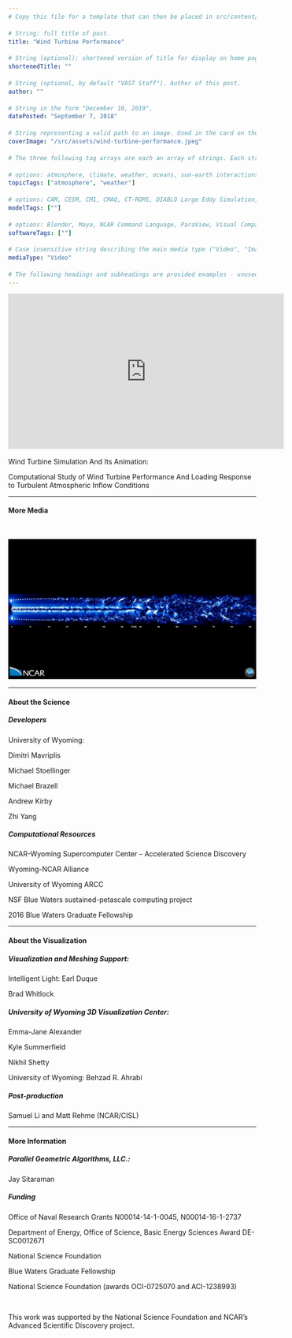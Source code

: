```yaml
---
# Copy this file for a template that can then be placed in src/content/visualizations. The name of this file will be used as the URL for the post.

# String: full title of post.
title: "Wind Turbine Performance"

# String (optional): shortened version of title for display on home page in card.
shortenedTitle: ""

# String (optional, by default "VAST Staff"). Author of this post.
author: ""

# String in the form "December 10, 2019".
datePosted: "September 7, 2018" 

# String representing a valid path to an image. Used in the card on the main page. Likely to be in the form "/src/assets/..." for images located in src/assets.
coverImage: "/src/assets/wind-turbine-performance.jpeg"

# The three following tag arrays are each an array of strings. Each string (case insensitive) represents a filter from the front page. Tags that do not correspond to a current filter will be ignored for filtering.

# options: atmosphere, climate, weather, oceans, sun-earth interactions, fire dynamics, solid earth, recent publications, experimental technologies
topicTags: ["atmosphere", "weather"]

# options: CAM, CESM, CM1, CMAQ, CT-ROMS, DIABLO Large Eddy Simulation, HRRR, HWRF, MPAS, SIMA, WACCM, WRF
modelTags: [""]

# options: Blender, Maya, NCAR Command Language, ParaView, Visual Comparator, VAPOR
softwareTags: [""]

# Case insensitive string describing the main media type ("Video", "Image", "App", etc). This is displayed in the post heading as a small tag above the title.
mediaType: "Video"

# The following headings and subheadings are provided examples - unused ones can be deleted. All Markdown content below will be rendered in the frontend.
---
```


<iframe width="560" height="315" src="https://www.youtube.com/embed/NHNL5JRQnHQ?si=XwlvJT_LrmPV2mrv" title="YouTube video player" frameborder="0" allow="accelerometer; autoplay; clipboard-write; encrypted-media; gyroscope; picture-in-picture; web-share" referrerpolicy="strict-origin-when-cross-origin" allowfullscreen></iframe>

Wind Turbine Simulation And Its Animation:

Computational Study of Wind Turbine Performance And Loading Response to Turbulent Atmospheric Inflow Conditions

___

#### More Media

<br /> 

![Wind Turbine Performance](../../assets/wind-turbine-performance.jpeg)

___

#### About the Science

##### Developers

University of Wyoming:

Dimitri Mavriplis

Michael Stoellinger

Michael Brazell

Andrew Kirby

Zhi Yang

##### Computational Resources

NCAR-Wyoming Supercomputer Center – Accelerated Science Discovery

Wyoming-NCAR Alliance

University of Wyoming ARCC

NSF Blue Waters sustained-petascale computing project

2016 Blue Waters Graduate Fellowship

___

#### About the Visualization

##### Visualization and Meshing Support:

Intelligent Light: Earl Duque

Brad Whitlock

##### University of Wyoming 3D Visualization Center:

Emma-Jane Alexander

Kyle Summerfield

Nikhil Shetty

University of Wyoming:
Behzad R. Ahrabi

##### Post-production

Samuel Li and Matt Rehme (NCAR/CISL)

___

#### More Information

##### Parallel Geometric Algorithms, LLC.:

Jay Sitaraman

##### Funding

Office of Naval Research Grants N00014-14-1-0045, N00014-16-1-2737

Department of Energy, Office of Science, Basic Energy Sciences Award DE-SC0012671

National Science Foundation

Blue Waters Graduate Fellowship

National Science Foundation (awards OCI-0725070 and ACI-1238993)

<br />

This work was supported by the National Science Foundation and NCAR’s Advanced Scientific Discovery project.
